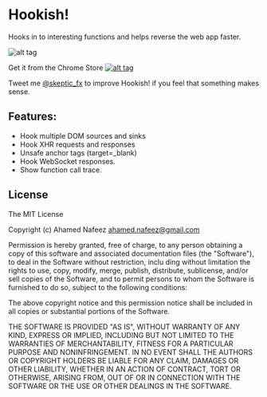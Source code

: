 # Hookish!
Hooks in to interesting functions and helps reverse the web app faster.

![alt tag](https://raw.githubusercontent.com/skepticfx/hookish/master/assets/github/hook128.png)

Get it from the Chrome Store <a href="https://chrome.google.com/webstore/detail/hookish/alndlomanifdcgjkdedlkpgobcefcapn?hl=en" target="_blank">![alt tag](https://raw.githubusercontent.com/skepticfx/hookish/master/assets/github/chromestore.png)</a>

Tweet me [@skeptic_fx](https://twitter.com/skeptic_fx) to improve Hookish! if you feel that something makes sense.

## Features:
* Hook multiple DOM sources and sinks
* Hook XHR requests and responses
* Unsafe anchor tags (target=_blank)
* Hook WebSocket responses.
* Show function call trace.

## License

The MIT License

Copyright (c) Ahamed Nafeez <ahamed.nafeez@gmail.com>

Permission is hereby granted, free of charge, to any person obtaining a copy
of this software and associated documentation files (the "Software"), to deal
in the Software without restriction, inclu ding without limitation the rights
to use, copy, modify, merge, publish, distribute, sublicense, and/or sell
copies of the Software, and to permit persons to whom the Software is
furnished to do so, subject to the following conditions:

The above copyright notice and this permission notice shall be included in
all copies or substantial portions of the Software.

THE SOFTWARE IS PROVIDED "AS IS", WITHOUT WARRANTY OF ANY KIND, EXPRESS OR
IMPLIED, INCLUDING BUT NOT LIMITED TO THE WARRANTIES OF MERCHANTABILITY,
FITNESS FOR A PARTICULAR PURPOSE AND NONINFRINGEMENT. IN NO EVENT SHALL THE
AUTHORS OR COPYRIGHT HOLDERS BE LIABLE FOR ANY CLAIM, DAMAGES OR OTHER
LIABILITY, WHETHER IN AN ACTION OF CONTRACT, TORT OR OTHERWISE, ARISING FROM,
OUT OF OR IN CONNECTION WITH THE SOFTWARE OR THE USE OR OTHER DEALINGS IN
THE SOFTWARE.
